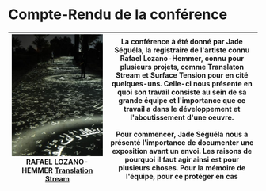 # Compte-Rendu de la conférence

| <img src="Médias/exposition_translation_stream.jpg" alt="Image" width="1200"> RAFAEL LOZANO-HEMMER [Translation Stream](https://www.lozano-hemmer.com/translation_stream.php) | La conférence à été donné par Jade Séguéla, la registraire de l'artiste connu Rafael Lozano-Hemmer, connu pour plusieurs projets, comme Translaton Stream et Surface Tension pour en cité quelques-uns. Celle-ci nous présente en quoi son travail consiste au sein de sa grande équipe et l'importance que ce travail a dans le développement et l'aboutissement d'une oeuvre. <br><br> Pour commencer, Jade Séguéla nous a présenté l'importance de documenter une exposition avant un envoi. Les raisons de pourquoi il faut agir ainsi est pour plusieurs choses. Pour la mémoire de l'équipe, pour ce protéger en cas |
|:---:|---|

